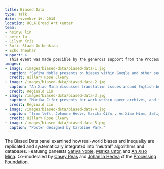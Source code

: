 ```yaml
---
title: Biased Data
type: talk
date: November 19, 2015
location: UCLA Broad Art Center
team:
- hsinyu lin
- peter lu
- Lilyan Kris
- Sofia Staab-Gulbenkian
- Echo Theohar
support: >
  This event was made possible by the generous support from the Processing Foundation, UCLA Graduate Students Association, and UCLA Design Media Arts. With special thanks to Brenda Williams and Sara Lee!
images:
- image: /images/biased-data/biased-data-1.jpg
  caption: "Safiya Noble presents on biases within Google and other search engines, at the Biased Data panel."
  credit: Hillary Rose Cleary
- image: /images/biased-data/biased-data-2.jpg
  caption: "An Xiao Mina discusses translation issues around English being the “universal” language on the internet."
  credit: Reginald Lin
- image: /images/biased-data/biased-data-3.jpg
  caption: "Marika Cifor presents her work within queer archives, and the danger of nostalgia around AIDS representation."
  credit: Reginald Lin
- image: /images/biased-data/biased-data-4.jpg
  caption: "from left: Johanna Hedva, Marika Cifor, An Xiao Mina, Safiya Noble, and Casey Reas at the Biased Data panel."
  credit: Hillary Rose Cleary
- image: /images/biased-data/biased-data-5.png
  caption: "Poster designed by Caroline Park."
---
```

The Biased Data panel examined how real-world biases and inequality are replicated and systematically integrated into ”neutral” algorithms and databases. Featuring panelists [Safiya Noble](http://safiyaunoble.com/ "Safiya Noble"), [Marika Cifor](http://marikacifor.com "Marika Cifor"), and [An Xiao Mina](https://about.me/anxiaostudio "An Xiao Mina"). Co-moderated by [Casey Reas](http://reas.com/ "Casey Reas") and [Johanna Hedva](http://johannahedva.com/ "Johanna Hedva") of the [Processing Foundation](http://processingfoundation.org "Processing Foundation").